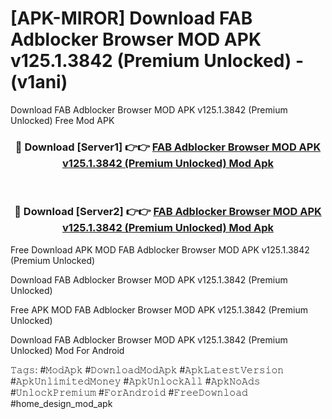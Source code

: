 # [APK-MIROR] Download FAB Adblocker Browser MOD APK v125.1.3842 (Premium Unlocked) - (v1ani)
Download FAB Adblocker Browser MOD APK v125.1.3842 (Premium Unlocked) Free Mod APK

<div align="center">
<h3>🔴 Download [Server1] 👉👉 <a href="https://apk-comot.site?title=FAB_Adblocker_Browser_MOD_APK_v125.1.3842_(Premium_Unlocked)">FAB Adblocker Browser MOD APK v125.1.3842 (Premium Unlocked) Mod Apk</a></h3><br>

<h3>🔴 Download [Server2] 👉👉 <a href="https://apk-comot.site?title=FAB_Adblocker_Browser_MOD_APK_v125.1.3842_(Premium_Unlocked)">FAB Adblocker Browser MOD APK v125.1.3842 (Premium Unlocked) Mod Apk</a></h3>
</div>


Free Download APK MOD FAB Adblocker Browser MOD APK v125.1.3842 (Premium Unlocked)

Download FAB Adblocker Browser MOD APK v125.1.3842 (Premium Unlocked) 

Free APK MOD FAB Adblocker Browser MOD APK v125.1.3842 (Premium Unlocked) 

Download FAB Adblocker Browser MOD APK v125.1.3842 (Premium Unlocked) Mod For Android

𝚃𝚊𝚐𝚜: #𝙼𝚘𝚍𝙰𝚙𝚔 #𝙳𝚘𝚠𝚗𝚕𝚘𝚊𝚍𝙼𝚘𝚍𝙰𝚙𝚔 #𝙰𝚙𝚔𝙻𝚊𝚝𝚎𝚜𝚝𝚅𝚎𝚛𝚜𝚒𝚘𝚗 #𝙰𝚙𝚔𝚄𝚗𝚕𝚒𝚖𝚒𝚝𝚎𝚍𝙼𝚘𝚗𝚎𝚢 #𝙰𝚙𝚔𝚄𝚗𝚕𝚘𝚌𝚔𝙰𝚕𝚕 #𝙰𝚙𝚔𝙽𝚘𝙰𝚍𝚜 #𝚄𝚗𝚕𝚘𝚌𝚔𝙿𝚛𝚎𝚖𝚒𝚞𝚖 #𝙵𝚘𝚛𝙰𝚗𝚍𝚛𝚘𝚒𝚍 #𝙵𝚛𝚎𝚎𝙳𝚘𝚠𝚗𝚕𝚘𝚊𝚍 #home_design_mod_apk